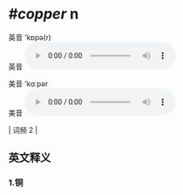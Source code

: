 # ***\#copper*** n
英音 'kɒpə(r)  
英音
<audio src="./media/copper1.aac" controls="controls"></audio>

美音 'kɑːpər  
美音
<audio src="./media/copper2.aac" controls="controls"></audio>



| 词频 2 |  

英文释义
---
### 1.**铜**  


